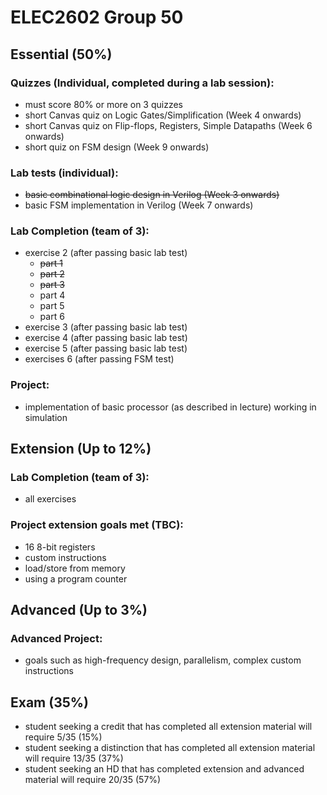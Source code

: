 # ELEC2602 Group 50

## Essential (50%)
### Quizzes (Individual, completed during a lab session):
* must score 80% or more on 3 quizzes
* short Canvas quiz on Logic Gates/Simplification (Week 4 onwards)
* short Canvas quiz on Flip-flops, Registers, Simple Datapaths (Week 6 onwards)
* short quiz on FSM design (Week 9 onwards)

### Lab tests (individual):
* ~~basic combinational logic design in Verilog (Week 3 onwards)~~
* basic FSM implementation in Verilog (Week 7 onwards)

### Lab Completion (team of 3):
* exercise 2 (after passing basic lab test)
  * ~~part 1~~
  * ~~part 2~~
  * ~~part 3~~
  * part 4
  * part 5
  * part 6
* exercise 3 (after passing basic lab test)
* exercise 4 (after passing basic lab test)
* exercise 5 (after passing basic lab test)
* exercises 6 (after passing FSM test)

### Project:
* implementation of basic processor (as described in lecture) working in simulation

## Extension (Up to 12%)
### Lab Completion (team of 3):
* all exercises

### Project extension goals met (TBC):
* 16 8-bit registers
* custom instructions
* load/store from memory
* using a program counter

## Advanced (Up to 3%)
### Advanced Project: 
* goals such as high-frequency design, parallelism, complex custom instructions

## Exam (35%)
* student seeking a credit that has completed all extension material will require 5/35 (15%)
* student seeking a distinction that has completed all extension material will require 13/35 (37%)
* student seeking an HD that has completed extension and advanced material will require 20/35 (57%)
